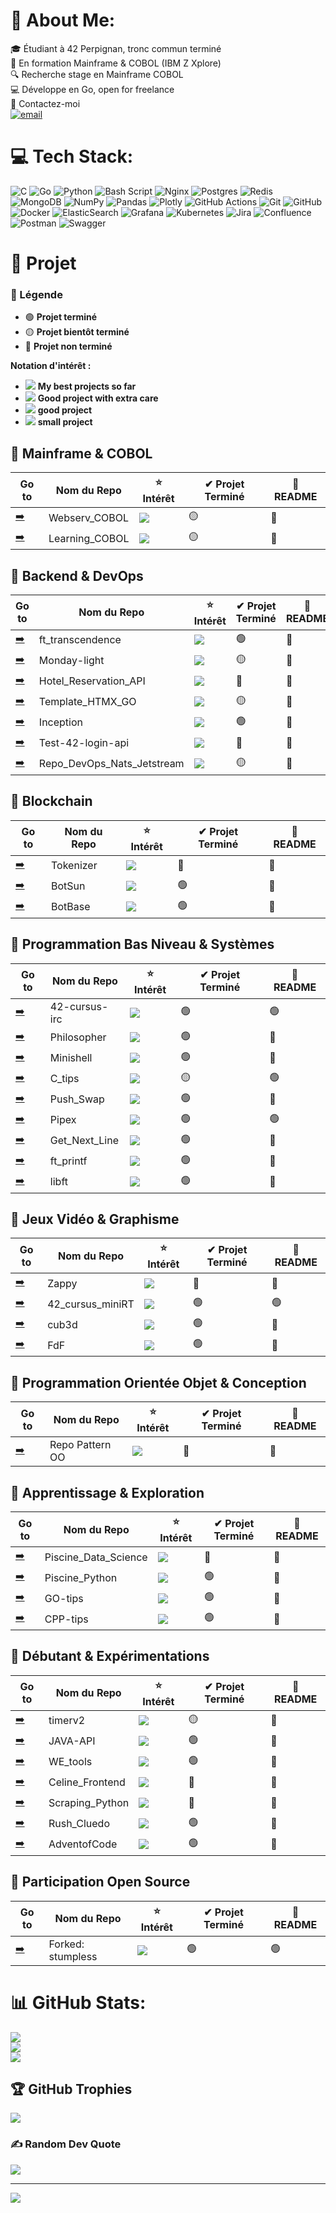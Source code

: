# 💫 About Me:
🎓 Étudiant à 42 Perpignan, tronc commun terminé<br>
📌 En formation Mainframe & COBOL (IBM Z Xplore)<br>
🔍 Recherche stage en Mainframe COBOL<br>
💻 Développe en Go, open for freelance<br>
📩 Contactez-moi<br>
[![email](https://img.shields.io/badge/Email-D14836?logo=gmail&logoColor=white)](mailto:group.jbjd@gmail.com) 

# 💻 Tech Stack:
![C](https://img.shields.io/badge/c-%2300599C.svg?style=for-the-badge&logo=c&logoColor=white) ![Go](https://img.shields.io/badge/go-%2300ADD8.svg?style=for-the-badge&logo=go&logoColor=white) ![Python](https://img.shields.io/badge/python-3670A0?style=for-the-badge&logo=python&logoColor=ffdd54) ![Bash Script](https://img.shields.io/badge/bash_script-%23121011.svg?style=for-the-badge&logo=gnu-bash&logoColor=white) ![Nginx](https://img.shields.io/badge/nginx-%23009639.svg?style=for-the-badge&logo=nginx&logoColor=white) ![Postgres](https://img.shields.io/badge/postgres-%23316192.svg?style=for-the-badge&logo=postgresql&logoColor=white) ![Redis](https://img.shields.io/badge/redis-%23DD0031.svg?style=for-the-badge&logo=redis&logoColor=white) ![MongoDB](https://img.shields.io/badge/MongoDB-%234ea94b.svg?style=for-the-badge&logo=mongodb&logoColor=white) ![NumPy](https://img.shields.io/badge/numpy-%23013243.svg?style=for-the-badge&logo=numpy&logoColor=white) ![Pandas](https://img.shields.io/badge/pandas-%23150458.svg?style=for-the-badge&logo=pandas&logoColor=white) ![Plotly](https://img.shields.io/badge/Plotly-%233F4F75.svg?style=for-the-badge&logo=plotly&logoColor=white) ![GitHub Actions](https://img.shields.io/badge/github%20actions-%232671E5.svg?style=for-the-badge&logo=githubactions&logoColor=white) ![Git](https://img.shields.io/badge/git-%23F05033.svg?style=for-the-badge&logo=git&logoColor=white) ![GitHub](https://img.shields.io/badge/github-%23121011.svg?style=for-the-badge&logo=github&logoColor=white) ![Docker](https://img.shields.io/badge/docker-%230db7ed.svg?style=for-the-badge&logo=docker&logoColor=white) ![ElasticSearch](https://img.shields.io/badge/-ElasticSearch-005571?style=for-the-badge&logo=elasticsearch) ![Grafana](https://img.shields.io/badge/grafana-%23F46800.svg?style=for-the-badge&logo=grafana&logoColor=white) ![Kubernetes](https://img.shields.io/badge/kubernetes-%23326ce5.svg?style=for-the-badge&logo=kubernetes&logoColor=white) ![Jira](https://img.shields.io/badge/jira-%230A0FFF.svg?style=for-the-badge&logo=jira&logoColor=white) ![Confluence](https://img.shields.io/badge/confluence-%23172BF4.svg?style=for-the-badge&logo=confluence&logoColor=white) ![Postman](https://img.shields.io/badge/Postman-FF6C37?style=for-the-badge&logo=postman&logoColor=white) ![Swagger](https://img.shields.io/badge/-Swagger-%23Clojure?style=for-the-badge&logo=swagger&logoColor=white)

# 📌 Projet

### 🔹 Légende

- 🟢 **Projet terminé**
- 🟡 **Projet bientôt terminé**
- 🔴 **Projet non terminé**

**Notation d'intérêt :**
- <img src="https://img.shields.io/badge/⭐⭐⭐-yellow?style=flat" /> **My best projects so far**
- <img src="https://img.shields.io/badge/⭐⭐☆-purple?style=flat" /> **Good project with extra care**
- <img src="https://img.shields.io/badge/⭐⭐☆-gray?style=flat" /> **good project**
- <img src="https://img.shields.io/badge/⭐☆☆-gray?style=flat" /> **small project**


<h2>🔹 Mainframe & COBOL</h2>
<table>
  <thead>
    <tr>
      <th>Go to</th>
      <th>Nom du Repo</th>
      <th>⭐ Intérêt</th>
      <th>✔ Projet Terminé</th>
      <th>📖 README</th>
    </tr>
  </thead>
  <tbody>
    <tr>
      <td>
        <a href="https://github.com/JeanBaptisteDurand/Webserv_COBOL" target="_blank">➡️</a>
      </td>
      <td>Webserv_COBOL</td>
      <td><img src="https://img.shields.io/badge/⭐⭐☆-purple?style=flat" />
</td>
      <td>🟡</td>
      <td>🔴</td>
    </tr>
    <tr>
      <td>
        <a href="https://github.com/JeanBaptisteDurand/Learning_COBOL" target="_blank">➡️</a>
      </td>
      <td>Learning_COBOL</td>
      <td><img src="https://img.shields.io/badge/⭐☆☆-gray?style=flat" />
</td>
      <td>🟡</td>
      <td>🔴</td>
    </tr>
  </tbody>
</table>

<h2>🔹 Backend & DevOps</h2>
<table>
  <thead>
    <tr>
      <th>Go to</th>
      <th>Nom du Repo</th>
      <th>⭐ Intérêt</th>
      <th>✔ Projet Terminé</th>
      <th>📖 README</th>
    </tr>
  </thead>
  <tbody>
    <tr>
      <td>
        <a href="https://github.com/JeanBaptisteDurand/ft_transcendence" target="_blank">➡️</a>
      </td>
      <td>ft_transcendence</td>
      <td><img src="https://img.shields.io/badge/⭐⭐⭐-yellow?style=flat" />
</td>
      <td>🟢</td>
      <td>🔴</td>
    </tr>
    <tr>
      <td>
        <a href="https://github.com/JeanBaptisteDurand/Monday-light" target="_blank">➡️</a>
      </td>
      <td>Monday-light</td>
      <td><img src="https://img.shields.io/badge/⭐⭐☆-purple?style=flat" /></td>
      <td>🟡</td>
      <td>🔴</td>
    </tr>
    <tr>
      <td>
        <a href="https://github.com/JeanBaptisteDurand/Hotel_Reservation_API" target="_blank">➡️</a>
      </td>
      <td>Hotel_Reservation_API</td>
      <td><img src="https://img.shields.io/badge/⭐⭐☆-purple?style=flat" /></td>
      <td>🔴</td>
      <td>🔴</td>
    </tr>
    <tr>
      <td>
        <a href="https://github.com/JeanBaptisteDurand/Template_HTMX_GO" target="_blank">➡️</a>
      </td>
      <td>Template_HTMX_GO</td>
      <td><img src="https://img.shields.io/badge/⭐⭐☆-grey?style=flat" /></td>
      <td>🟡</td>
      <td>🔴</td>
    </tr>
    <tr>
      <td>
        <a href="https://github.com/JeanBaptisteDurand/Inception" target="_blank">➡️</a>
      </td>
      <td>Inception</td>
      <td><img src="https://img.shields.io/badge/⭐⭐☆-grey?style=flat" /></td>
      <td>🟢</td>
      <td>🔴</td>
    </tr>
    <tr>
      <td>
        <a href="https://github.com/JeanBaptisteDurand/Test-42-login-api" target="_blank">➡️</a>
      </td>
      <td>Test-42-login-api</td>
      <td><img src="https://img.shields.io/badge/⭐☆☆-gray?style=flat" /></td>
      <td>🔴</td>
      <td>🔴</td>
    </tr>
    <tr>
      <td>
        <a href="https://github.com/JeanBaptisteDurand/Repo_DevOps_Nats_Jetstream" target="_blank">➡️</a>
      </td>
      <td>Repo_DevOps_Nats_Jetstream</td>
      <td><img src="https://img.shields.io/badge/⭐⭐☆-purple?style=flat" /></td>
      <td>🟡</td>
      <td>🔴</td>
    </tr>
  </tbody>
</table>

<h2>🔹 Blockchain</h2>
<table>
  <thead>
    <tr>
      <th>Go to</th>
      <th>Nom du Repo</th>
      <th>⭐ Intérêt</th>
      <th>✔ Projet Terminé</th>
      <th>📖 README</th>
    </tr>
  </thead>
  <tbody>
    <tr>
      <td>
        <a href="https://github.com/JeanBaptisteDurand/Tokenizer" target="_blank">➡️</a>
      </td>
      <td>Tokenizer</td>
      <td><img src="https://img.shields.io/badge/⭐⭐☆-gray?style=flat" />
</td>
      <td>🔴</td>
      <td>🔴</td>
    </tr>
    <tr>
      <td>
        <a href="https://github.com/JeanBaptisteDurand/BotSun" target="_blank">➡️</a>
      </td>
      <td>BotSun</td>
      <td><img src="https://img.shields.io/badge/⭐⭐☆-gray?style=flat" />
</td>
      <td>🟢</td>
      <td>🔴</td>
    </tr>
    <tr>
      <td>
        <a href="https://github.com/JeanBaptisteDurand/BotBase" target="_blank">➡️</a>
      </td>
      <td>BotBase</td>
      <td><img src="https://img.shields.io/badge/⭐⭐☆-gray?style=flat" />
</td>
      <td>🟢</td>
      <td>🔴</td>
    </tr>
  </tbody>
</table>

<h2>🔹 Programmation Bas Niveau & Systèmes</h2>
<table>
  <thead>
    <tr>
      <th>Go to</th>
      <th>Nom du Repo</th>
      <th>⭐ Intérêt</th>
      <th>✔ Projet Terminé</th>
      <th>📖 README</th>
    </tr>
  </thead>
  <tbody>
    <tr>
      <td>
        <a href="https://github.com/JeanBaptisteDurand/42-cursus-irc" target="_blank">➡️</a>
      </td>
      <td>42-cursus-irc</td>
      <td><img src="https://img.shields.io/badge/⭐⭐⭐-yellow?style=flat" />
</td>
      <td>🟢</td>
      <td>🟢</td>
    </tr>
    <tr>
      <td>
        <a href="https://github.com/JeanBaptisteDurand/Philosopher" target="_blank">➡️</a>
      </td>
      <td>Philosopher</td>
      <td><img src="https://img.shields.io/badge/⭐⭐☆-purple?style=flat" />
</td>
      <td>🟢</td>
      <td>🔴</td>
    </tr>
    <tr>
      <td>
        <a href="https://github.com/JeanBaptisteDurand/Minishell" target="_blank">➡️</a>
      </td>
      <td>Minishell</td>
      <td><img src="https://img.shields.io/badge/⭐⭐⭐-yellow?style=flat" />
</td>
      <td>🟢</td>
      <td>🔴</td>
    </tr>
    <tr>
      <td>
        <a href="https://github.com/JeanBaptisteDurand/C_tips" target="_blank">➡️</a>
      </td>
      <td>C_tips</td>
      <td><img src="https://img.shields.io/badge/⭐⭐⭐-yellow?style=flat" /></td>
      <td>🟡</td>
      <td>🟢</td>
    </tr>
    <tr>
      <td>
        <a href="https://github.com/JeanBaptisteDurand/Push_Swap" target="_blank">➡️</a>
      </td>
      <td>Push_Swap</td>
      <td><img src="https://img.shields.io/badge/⭐☆☆-gray?style=flat" />
</td>
      <td>🟢</td>
      <td>🔴</td>
    </tr>
    <tr>
      <td>
        <a href="https://github.com/JeanBaptisteDurand/Pipex" target="_blank">➡️</a>
      </td>
      <td>Pipex</td>
      <td><img src="https://img.shields.io/badge/⭐☆☆-gray?style=flat" />
</td>
      <td>🟢</td>
      <td>🟢</td>
    </tr>
    <tr>
      <td>
        <a href="https://github.com/JeanBaptisteDurand/Get_Next_Line" target="_blank">➡️</a>
      </td>
      <td>Get_Next_Line</td>
      <td><img src="https://img.shields.io/badge/⭐☆☆-gray?style=flat" />
</td>
      <td>🟢</td>
      <td>🔴</td>
    </tr>
    <tr>
      <td>
        <a href="https://github.com/JeanBaptisteDurand/ft_printf" target="_blank">➡️</a>
      </td>
      <td>ft_printf</td>
      <td><img src="https://img.shields.io/badge/⭐☆☆-gray?style=flat" />
</td>
      <td>🟢</td>
      <td>🔴</td>
    </tr>
    <tr>
      <td>
        <a href="https://github.com/JeanBaptisteDurand/libft" target="_blank">➡️</a>
      </td>
      <td>libft</td>
      <td><img src="https://img.shields.io/badge/⭐☆☆-gray?style=flat" />
</td>
      <td>🟢</td>
      <td>🔴</td>
    </tr>
  </tbody>
</table>

<h2>🔹 Jeux Vidéo & Graphisme</h2>
<table>
  <thead>
    <tr>
      <th>Go to</th>
      <th>Nom du Repo</th>
      <th>⭐ Intérêt</th>
      <th>✔ Projet Terminé</th>
      <th>📖 README</th>
    </tr>
  </thead>
  <tbody>
    <tr>
      <td>
        <a href="https://github.com/JeanBaptisteDurand/Zappy" target="_blank">➡️</a>
      </td>
      <td>Zappy</td>
      <td><img src="https://img.shields.io/badge/⭐⭐⭐-yellow?style=flat" />
</td>
      <td>🔴</td>
      <td>🔴</td>
    </tr>
    <tr>
      <td>
        <a href="https://github.com/JeanBaptisteDurand/42_cursus_miniRT" target="_blank">➡️</a>
      </td>
      <td>42_cursus_miniRT</td>
      <td><img src="https://img.shields.io/badge/⭐⭐☆-purple?style=flat" /></td>
      <td>🟢</td>
      <td>🟢</td>
    </tr>
    <tr>
      <td>
        <a href="https://github.com/JeanBaptisteDurand/cub3d" target="_blank">➡️</a>
      </td>
      <td>cub3d</td>
      <td><img src="https://img.shields.io/badge/⭐⭐☆-purple?style=flat" /></td>
      <td>🟢</td>
      <td>🔴</td>
    </tr>
    <tr>
      <td>
        <a href="https://github.com/JeanBaptisteDurand/FdF" target="_blank">➡️</a>
      </td>
      <td>FdF</td>
      <td><img src="https://img.shields.io/badge/⭐⭐☆-purple?style=flat" /></td>
      <td>🟢</td>
      <td>🔴</td>
    </tr>
  </tbody>
</table>

<h2>🔹 Programmation Orientée Objet & Conception</h2>
<table>
  <thead>
    <tr>
      <th>Go to</th>
      <th>Nom du Repo</th>
      <th>⭐ Intérêt</th>
      <th>✔ Projet Terminé</th>
      <th>📖 README</th>
    </tr>
  </thead>
  <tbody>
    <tr>
      <td>
        <a href="https://github.com/JeanBaptisteDurand/Repo_Pattern_OO" target="_blank">➡️</a>
      </td>
      <td>Repo Pattern OO</td>
      <td><img src="https://img.shields.io/badge/⭐⭐☆-gray?style=flat" /></td>
      <td>🔴</td>
      <td>🔴</td>
    </tr>
  </tbody>
</table>

<h2>🔹 Apprentissage & Exploration</h2>
<table>
  <thead>
    <tr>
      <th>Go to</th>
      <th>Nom du Repo</th>
      <th>⭐ Intérêt</th>
      <th>✔ Projet Terminé</th>
      <th>📖 README</th>
    </tr>
  </thead>
  <tbody>
    <tr>
      <td>
        <a href="https://github.com/JeanBaptisteDurand/Piscine_Data_Science" target="_blank">➡️</a>
      </td>
      <td>Piscine_Data_Science</td>
      <td><img src="https://img.shields.io/badge/⭐⭐☆-gray?style=flat" />
  </td>
      <td>🔴</td>
      <td>🔴</td>
    </tr>
    <tr>
      <td>
        <a href="https://github.com/JeanBaptisteDurand/Piscine_Python" target="_blank">➡️</a>
      </td>
      <td>Piscine_Python</td>
      <td><img src="https://img.shields.io/badge/⭐⭐☆-purple?style=flat" />
</td>
      <td>🟢</td>
      <td>🔴</td>
    </tr>
    <tr>
      <td>
        <a href="https://github.com/JeanBaptisteDurand/GO-tips" target="_blank">➡️</a>
      </td>
      <td>GO-tips</td>
      <td><img src="https://img.shields.io/badge/⭐⭐☆-gray?style=flat" />
</td>
      <td>🟢</td>
      <td>🔴</td>
    </tr>
    <tr>
      <td>
        <a href="https://github.com/JeanBaptisteDurand/CPP-tips" target="_blank">➡️</a>
      </td>
      <td>CPP-tips</td>
      <td><img src="https://img.shields.io/badge/⭐⭐☆-gray?style=flat" />
</td>
      <td>🟢</td>
      <td>🔴</td>
    </tr>
  </tbody>
</table>

<h2>🔹 Débutant & Expérimentations</h2>
<table>
  <thead>
    <tr>
      <th>Go to</th>
      <th>Nom du Repo</th>
      <th>⭐ Intérêt</th>
      <th>✔ Projet Terminé</th>
      <th>📖 README</th>
    </tr>
  </thead>
  <tbody>
    <tr>
      <td>
        <a href="https://github.com/JeanBaptisteDurand/timerv2" target="_blank">➡️</a>
      </td>
      <td>timerv2</td>
      <td><img src="https://img.shields.io/badge/⭐⭐☆-purple?style=flat" />
</td>
      <td>🟡</td>
      <td>🔴</td>
    </tr>
    <tr>
      <td>
        <a href="https://github.com/JeanBaptisteDurand/JAVA-API" target="_blank">➡️</a>
      </td>
      <td>JAVA-API</td>
      <td><img src="https://img.shields.io/badge/⭐⭐☆-gray?style=flat" />
</td>
      <td>🟢</td>
      <td>🔴</td>
    </tr>
    <tr>
      <td>
        <a href="https://github.com/JeanBaptisteDurand/WE_tools" target="_blank">➡️</a>
      </td>
      <td>WE_tools</td>
      <td><img src="https://img.shields.io/badge/⭐☆☆-gray?style=flat" /></td>
      <td>🟢</td>
      <td>🔴</td>
    </tr>
    <tr>
      <td>
        <a href="https://github.com/JeanBaptisteDurand/Celine_Frontend" target="_blank">➡️</a>
      </td>
      <td>Celine_Frontend</td>
      <td><img src="https://img.shields.io/badge/⭐☆☆-gray?style=flat" /></td>
      <td>🔴</td>
      <td>🔴</td>
    </tr>
    <tr>
      <td>
        <a href="https://github.com/JeanBaptisteDurand/Scraping_Python" target="_blank">➡️</a>
      </td>
      <td>Scraping_Python</td>
      <td><img src="https://img.shields.io/badge/⭐☆☆-gray?style=flat" /></td>
      <td>🔴</td>
      <td>🔴</td>
    </tr>
    <tr>
      <td>
        <a href="https://github.com/JeanBaptisteDurand/Rush_Cluedo" target="_blank">➡️</a>
      </td>
      <td>Rush_Cluedo</td>
      <td><img src="https://img.shields.io/badge/⭐☆☆-gray?style=flat" /></td>
      <td>🟢</td>
      <td>🔴</td>
    </tr>
    <tr>
      <td>
        <a href="https://github.com/JeanBaptisteDurand/AdventofCode" target="_blank">➡️</a>
      </td>
      <td>AdventofCode</td>
      <td><img src="https://img.shields.io/badge/⭐☆☆-gray?style=flat" /></td>
      <td>🟢</td>
      <td>🔴</td>
    </tr>
  </tbody>
</table>

<h2>🔹 Participation Open Source</h2>
<table>
  <thead>
    <tr>
      <th>Go to</th>
      <th>Nom du Repo</th>
      <th>⭐ Intérêt</th>
      <th>✔ Projet Terminé</th>
      <th>📖 README</th>
    </tr>
  </thead>
  <tbody>
    <tr>
      <td>
        <a href="https://github.com/JeanBaptisteDurand/stumpless" target="_blank">➡️</a>
      </td>
      <td>Forked: stumpless</td>
      <td><img src="https://img.shields.io/badge/⭐☆☆-purple?style=flat" />
</td>
      <td>🟢</td>
      <td>🟢</td>
    </tr>
  </tbody>
</table>

# 📊 GitHub Stats:
![](https://github-readme-stats.vercel.app/api?username=JeanBaptisteDurand&theme=radical&hide_border=false&include_all_commits=false&count_private=true)<br/>
![](https://nirzak-streak-stats.vercel.app/?user=JeanBaptisteDurand&theme=radical&hide_border=false)<br/>
![](https://github-readme-stats.vercel.app/api/top-langs/?username=JeanBaptisteDurand&theme=radical&hide_border=false&include_all_commits=false&count_private=true&layout=compact)

## 🏆 GitHub Trophies
![](https://github-profile-trophy.vercel.app/?username=JeanBaptisteDurand&theme=radical&no-frame=false&no-bg=true&margin-w=4)

### ✍️ Random Dev Quote
![](https://quotes-github-readme.vercel.app/api?type=horizontal&theme=radical)

---
[![](https://visitcount.itsvg.in/api?id=JeanBaptisteDurand&icon=0&color=0)](https://visitcount.itsvg.in)

<!-- Proudly created with GPRM ( https://gprm.itsvg.in ) -->

###
